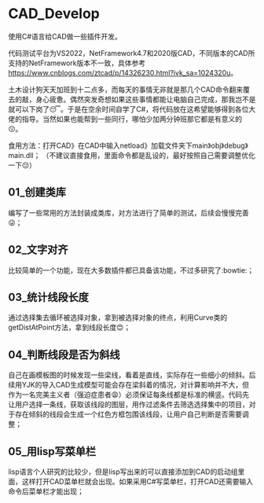 # CAD_Develop
 使用C#语言给CAD做一些插件开发。

代码测试平台为VS2022，NetFramework4.7和2020版CAD，不同版本的CAD所支持的NetFramework版本不一致，具体参考<https://www.cnblogs.com/ztcad/p/14326230.html?ivk_sa=1024320u>。

土木设计狗天天加班到十二点多，而每天的事情无非就是那几个CAD命令翻来覆去的敲，身心疲惫。偶然突发奇想如果这些事情都能让电脑自己完成，那我岂不是就可以下岗了:sleeping:。于是在空余时间自学了C#，将代码放在这希望能够得到各位大佬的指导。当然如果也能帮到一些同行，哪怕少加两分钟班那它都是有意义的:kissing:。

食用方法：打开CAD》在CAD中输入netload》加载文件夹下main》obj》debug》main.dll；
（不建议直接食用，里面命令都是乱设的，最好按照自己需要调整优化一下:pensive:）

## 01_创建类库
编写了一些常用的方法封装成类库，对方法进行了简单的测试，后续会慢慢完善:stuck_out_tongue_winking_eye:；

## 02_文字对齐
比较简单的一个功能，现在大多数插件都已具备该功能，不过多研究了:bowtie:；

## 03_统计线段长度
通过选择集去循环被选择对象，拿到被选择对象的终点，利用Curve类的getDistAtPoint方法，拿到线段长度:blush:；

## 04_判断线段是否为斜线
自己在画模板图的时候发现一些梁线，看着是直线，实际存在一些细小的倾斜。后续用YJK的导入CAD生成模型可能会存在梁斜着的情况，对计算影响并不大，但作为一名完美主义者（强迫症患者:weary:）必须保证每条线都是标准的横竖。代码先让用户选择一条线，获取该线段的图层，用作过滤条件去筛选选择集中的项目，对于存在倾斜的线段会生成一个红色方框包围该线段，让用户自己判断是否需要调整；

## 05_用lisp写菜单栏
lisp语言个人研究的比较少，但是lisp写出来的可以直接添加到CAD的启动组里面，这样打开CAD菜单栏就会出现。如果采用C#写菜单栏，打开CAD还需要输入命令后菜单栏才能出现；
